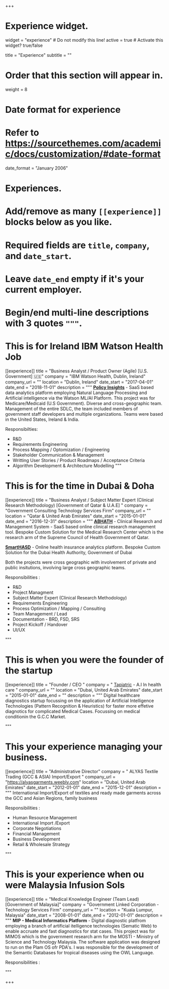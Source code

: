 +++
# Experience widget.
widget = "experience"  # Do not modify this line!
active = true  # Activate this widget? true/false

title = "Experience"
subtitle = ""

# Order that this section will appear in.
weight = 8

# Date format for experience
#   Refer to https://sourcethemes.com/academic/docs/customization/#date-format
date_format = "January 2006"

# Experiences.
#   Add/remove as many `[[experience]]` blocks below as you like.
#   Required fields are `title`, `company`, and `date_start`.
#   Leave `date_end` empty if it's your current employer.
#   Begin/end multi-line descriptions with 3 quotes `"""`.


# This is for Ireland IBM Watson Health Job

[[experience]]
  title = "Business Analyst / Product Owner (Agile) [U.S. Government] 🇺🇸"
  company = "IBM Watson Health, Dublin, Ireland"
  company_url = ""
  location = "Dublin, Ireland"
  date_start = "2017-04-01"
  date_end = "2018-11-01"
  description = """ [**Policy Insights**](https://www-01.ibm.com/common/ssi/cgi-bin/ssialias?htmlfid=57017957USEN) - SaaS based data analytics platform employing Natural Language Processing and Artificial 
                intelligence via the Watson ML/AI Platform. This project was for Medicare/Medicaid (U.S Government). 
                Diverse and cross-geographic team. Management of the entire SDLC, the team included members of government staff 
                developers and multiple organizations. Teams were based in the United States, Ireland & India. 


Responsibilties:

  * R&D
  * Requirements Engineering
  * Process Mapping / Optomization / Engineering
  * Stakeholder Communication & Management
  * Writting User Stories / Product Roadmaps / Acceptance Criteria
  * Algorithm Development & Architecture Modelling
  """

# This is for the time in Dubai & Doha 

[[experience]]
  title = "Business Analyst / Subject Matter Expert (Clinical Research Methodology) [Government of Qatar & U.A.E] "
  company = "Government Consulting Technology Services Firm"
  company_url = ""
  location = "Qatar & United Arab Emirates"
  date_start = "2015-01-01"
  date_end = "2016-12-31"
  description = """ [**ABHATH**](https://www.hamad.qa/EN/Education-and-research/Medical_Research/Submit-Your-Research/Pages/ABHATH-Online-Submission.aspx) - Clinical Research and Management System - SaaS based online clinical research management tool. 
                   Bespoke Custom Solution for the Medical Research Center which is the research arm of the Supreme Council of Health
                   Government of Qatar. 

  [**SmartHASD**](https://www.dha.gov.ae/en/DHANews/pages/dhanews1619533207-20-03-2016.aspx) - Online health insurance analytics platform. Bespoke Custom Solution for the Dubai Health Authority, Government of Dubai

Both the projects were cross geographic with involvement of private and public insitutions, involving large cross geographic teams.

Responsibilities :

 * R&D
 * Project Managment 
 * Subject Matter Expert (Clinical Research Methodology)
 * Requirements Engineering
 * Process Optimization / Mapping / Consulting
 * Team Management / Lead 
 * Documentation - BRD, FSD, SRS
 * Project Kickoff / Handover 
 * UI/UX 


"""

# This is when you were the founder of the startup 

[[experience]]
  title = "Founder / CEO "
  company = " [Tapiatric](https://www.google.ie/search?client=opera&q=tapiatric&sourceid=opera&ie=UTF-8&oe=UTF-8) - A.I In health care "
  company_url = ""
  location = "Dubai, United Arab Emirates"
  date_start = "2015-01-01"
  date_end = ""
  description = """ Digital healthcare diagnostics startup focussing on the application of Artificial Intelligence Technologies
                (Pattern Recognition & Heuristics) for faster more effetive diagnotics for complicated Medical Cases. Focussing on 
                medical conditionin the G.C.C Market. 

"""

# This your experience managing your business. 

[[experience]]
  title = "Administrative Director"
  company = " ALYAS Textile Trading (GCC & ASIA) Import/Export "
  company_url = "https://alyasgarments.weebly.com"
  location = "Dubai, United Arab Emirates"
  date_start = "2012-01-01"
  date_end = "2015-12-01"
  description = """ International Import/Export of textiles and ready made garments across the GCC and Asian Regions, family business

Responsibilities :

* Human Resource Management
* International Import /Export 
* Corporate Negotiations
* Financial Management 
* Business Development
* Retail & Wholesale Strategy

"""

# This is your experience when ou were Malaysia Infusion Sols

[[experience]]
  title = "Medical Knowledge Engineer (Team Lead) [Government of Malaysia]"
  company = "Government Linked Corporation - Technology Services Firm"
  company_url = ""
  location = "Kuala Lumpur, Malaysia"
  date_start = "2008-01-01"
  date_end = "2012-01-01"
  description = """ **MIP - Medical Informatics Platform** - Digital diagnostic platfrom employing a branch of artificial itelligence 
                    technologies (Sematic Web) to enable accruate and fast diagnostics for stat cases. This project was for MIMOS which
                    is the government research arm for the MOSTI - Ministry of Science and Technology Malaysia. The software application 
                    was designed to run on the Plam OS ofr PDA's. I was responsible for the development of the Semantic Databases for 
                    tropical diseases using the OWL Language.

Responsibilities :


                    
"""




+++
